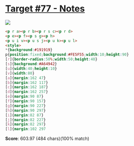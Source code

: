 # [Target #77 - Notes](https://cssbattle.dev/play/77)

![](https://cssbattle.dev/targets/77.png)

```HTML
<p r a><p r b><p r s c><p r d>
<p e><p f><p s g><p h>
<p u i v><p u s j><p u k><p u l>
<style>
*{background:#191919}
p{position:fixed;background:#FE5F55;width:10;height:90}
[r]{border-radius:50%;width:50;height:40}
[s]{background:#A64942}
[u]{width:40;height:10}
[v]{width:80}
[a]{margin:162 47}
[b]{margin:162 117}
[c]{margin:162 187}
[d]{margin:162 257}
[e]{margin:90 87}
[f]{margin:90 157}
[g]{margin:90 227}
[h]{margin:90 297}
[i]{margin:82 87}
[j]{margin:82 227}
[k]{margin:82 297}
[l]{margin:102 297
```

**Score**: 603.97 (484 chars)(100% match)

